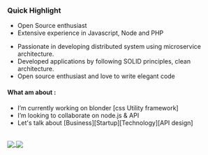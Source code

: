 ### Quick Highlight 
* Open Source enthusiast
* Extensive experience in Javascript, Node and PHP
<!-- * 3+ years of professional experience in the software industry -->
* Passionate in developing distributed system using microservice architecture.
* Developed applications by following SOLID principles, clean architecture.
* Open source enthusiast and love to write elegant code
<!-- * Experience in developing applications utilizing TDD  Unit and Integration testing -->

 #### What am about :
- I’m currently working on blonder [css Utility framework] 
- I’m looking to collaborate on node.js & API
- Let's talk about [Business][Startup][Technology][API design]
<br />

<a href="https://github.com/acquahsamuel">
  <img align="center" src="https://github-readme-stats.vercel.app/api?username=acquahsamuel&theme=graywhite&show_icons=true&line_height=30" />
</a>

<a href="https://github.com/acquahsamuel">
 <img align="center" src="https://github-readme-stats.vercel.app/api/top-langs/?username=acquahsamuel&langs_count=4&layout=default&how_icons=true&theme=graywhite"/> 
</a>

[website]: https://acquahsamuel.github.io/profile/
[instagram]: https://www.instagram.com/acquah.samuel.io/
[linkedin]: https://www.linkedin.com/in/acquahsamuel
[readme]:https://github.com/acquahsamuel/acquahsamuel/edit/master/README.md
